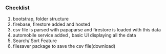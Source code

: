 ### Checklist

1. bootstrap, folder structure
2. firebase, firestore added and hosted
3. csv file is parsed with papaparse and firestore is loaded with this data
4. automobile service added , basic UI displaying all the data
5. Search/ Sort Feature
6. filesaver package to save the csv file(download)
